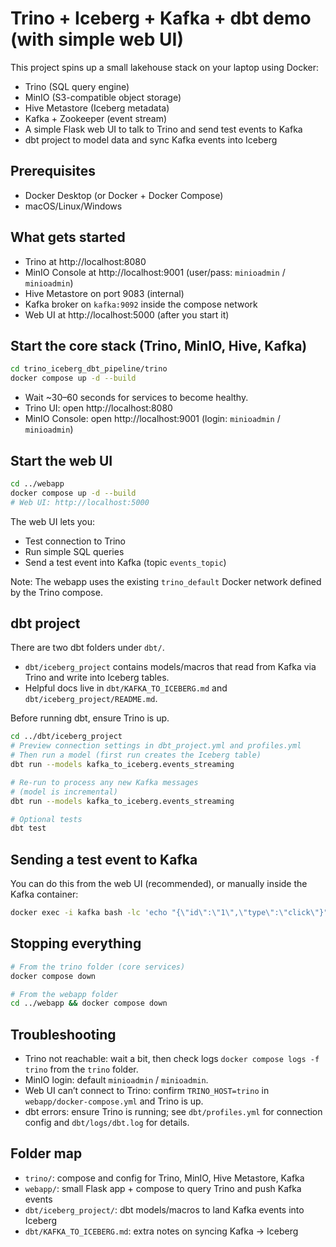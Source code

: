 # Trino + Iceberg + Kafka + dbt demo (with simple web UI)

This project spins up a small lakehouse stack on your laptop using Docker:
- Trino (SQL query engine)
- MinIO (S3-compatible object storage)
- Hive Metastore (Iceberg metadata)
- Kafka + Zookeeper (event stream)
- A simple Flask web UI to talk to Trino and send test events to Kafka
- dbt project to model data and sync Kafka events into Iceberg

## Prerequisites
- Docker Desktop (or Docker + Docker Compose)
- macOS/Linux/Windows

## What gets started
- Trino at http://localhost:8080
- MinIO Console at http://localhost:9001 (user/pass: `minioadmin` / `minioadmin`)
- Hive Metastore on port 9083 (internal)
- Kafka broker on `kafka:9092` inside the compose network
- Web UI at http://localhost:5000 (after you start it)

## Start the core stack (Trino, MinIO, Hive, Kafka)
```bash
cd trino_iceberg_dbt_pipeline/trino
docker compose up -d --build
```
- Wait ~30–60 seconds for services to become healthy.
- Trino UI: open http://localhost:8080
- MinIO Console: open http://localhost:9001 (login: `minioadmin` / `minioadmin`)

## Start the web UI
```bash
cd ../webapp
docker compose up -d --build
# Web UI: http://localhost:5000
```
The web UI lets you:
- Test connection to Trino
- Run simple SQL queries
- Send a test event into Kafka (topic `events_topic`)

Note: The webapp uses the existing `trino_default` Docker network defined by the Trino compose.

## dbt project
There are two dbt folders under `dbt/`.
- `dbt/iceberg_project` contains models/macros that read from Kafka via Trino and write into Iceberg tables.
- Helpful docs live in `dbt/KAFKA_TO_ICEBERG.md` and `dbt/iceberg_project/README.md`.

Before running dbt, ensure Trino is up.
```bash
cd ../dbt/iceberg_project
# Preview connection settings in dbt_project.yml and profiles.yml
# Then run a model (first run creates the Iceberg table)
dbt run --models kafka_to_iceberg.events_streaming

# Re-run to process any new Kafka messages
# (model is incremental)
dbt run --models kafka_to_iceberg.events_streaming

# Optional tests
dbt test
```

## Sending a test event to Kafka
You can do this from the web UI (recommended), or manually inside the Kafka container:
```bash
docker exec -i kafka bash -lc 'echo "{\"id\":\"1\",\"type\":\"click\"}" | kafka-console-producer --broker-list kafka:9092 --topic events_topic'
```

## Stopping everything
```bash
# From the trino folder (core services)
docker compose down

# From the webapp folder
cd ../webapp && docker compose down
```

## Troubleshooting
- Trino not reachable: wait a bit, then check logs `docker compose logs -f trino` from the `trino` folder.
- MinIO login: default `minioadmin` / `minioadmin`.
- Web UI can’t connect to Trino: confirm `TRINO_HOST=trino` in `webapp/docker-compose.yml` and Trino is up.
- dbt errors: ensure Trino is running; see `dbt/profiles.yml` for connection config and `dbt/logs/dbt.log` for details.

## Folder map 
- `trino/`: compose and config for Trino, MinIO, Hive Metastore, Kafka
- `webapp/`: small Flask app + compose to query Trino and push Kafka events
- `dbt/iceberg_project/`: dbt models/macros to land Kafka events into Iceberg
- `dbt/KAFKA_TO_ICEBERG.md`: extra notes on syncing Kafka → Iceberg

